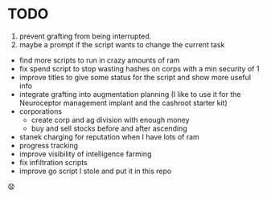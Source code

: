 # TODO

1. prevent grafting from being interrupted.
2. maybe a prompt if the script wants to change the current task

- find more scripts to run in crazy amounts of ram
- fix spend script to stop wasting hashes on corps with a min security of 1
- improve titles to give some status for the script and show more useful info
- integrate grafting into augmentation planning (I like to use it for the Neuroceptor management implant and the cashroot starter kit)
- corporations
  - create corp and ag division with enough money
  - buy and sell stocks before and after ascending 
- stanek charging for reputation when I have lots of ram
- progress tracking
- improve visibility of intelligence farming
- fix infiltration scripts
- improve go script I stole and put it in this repo

😧
